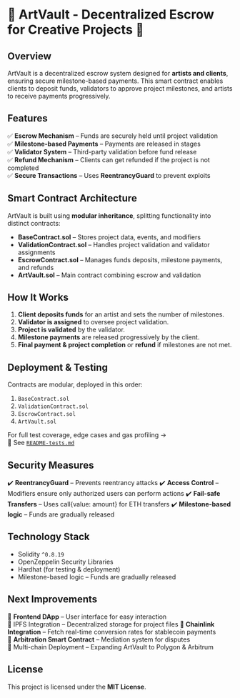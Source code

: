 # 🎵 ArtVault - Decentralized Escrow for Creative Projects 🎥

## **Overview**
ArtVault is a decentralized escrow system designed for **artists and clients**, ensuring secure milestone-based payments. This smart contract enables clients to deposit funds, validators to approve project milestones, and artists to receive payments progressively.

## **Features**
✅ **Escrow Mechanism** – Funds are securely held until project validation  
✅ **Milestone-based Payments** – Payments are released in stages  
✅ **Validator System** – Third-party validation before fund release  
✅ **Refund Mechanism** – Clients can get refunded if the project is not completed  
✅ **Secure Transactions** – Uses **ReentrancyGuard** to prevent exploits  

## **Smart Contract Architecture**
ArtVault is built using **modular inheritance**, splitting functionality into distinct contracts:

- **BaseContract.sol** – Stores project data, events, and modifiers  
- **ValidationContract.sol** – Handles project validation and validator assignments  
- **EscrowContract.sol** – Manages funds deposits, milestone payments, and refunds  
- **ArtVault.sol** – Main contract combining escrow and validation  

## **How It Works**
1. **Client deposits funds** for an artist and sets the number of milestones.
2. **Validator is assigned** to oversee project validation.
3. **Project is validated** by the validator.
4. **Milestone payments** are released progressively by the client.
5. **Final payment & project completion** or **refund** if milestones are not met.

## **Deployment & Testing**

Contracts are modular, deployed in this order:
1. `BaseContract.sol`
2. `ValidationContract.sol`
3. `EscrowContract.sol`
4. `ArtVault.sol`

For full test coverage, edge cases and gas profiling →  
🧪 See [`README-tests.md`](README-tests.md)

## **Security Measures**
✔️ **ReentrancyGuard** – Prevents reentrancy attacks
✔️ **Access Control** – Modifiers ensure only authorized users can perform actions
✔️ **Fail-safe Transfers** – Uses call{value: amount} for ETH transfers
✔️ **Milestone-based logic** – Funds are gradually released



## **Technology Stack**
- Solidity `^0.8.19`
- OpenZeppelin Security Libraries
- Hardhat (for testing & deployment)
- Milestone-based logic – Funds are gradually released


## **Next Improvements**
🔹 **Frontend DApp** – User interface for easy interaction  
🔹 IPFS Integration – Decentralized storage for project files
🔹 **Chainlink Integration** – Fetch real-time conversion rates for stablecoin payments  
🔹 **Arbitration Smart Contract** – Mediation system for disputes  
🔹 Multi-chain Deployment – Expanding ArtVault to Polygon & Arbitrum


## **License**
This project is licensed under the **MIT License**.


